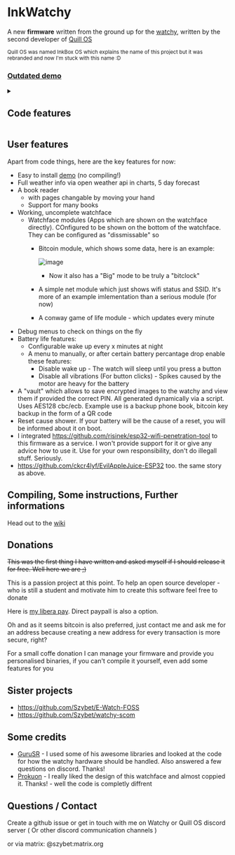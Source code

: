# InkWatchy
A new **firmware** written  from the ground up for the [watchy](https://watchy.sqfmi.com/), written by the second developer of [Quill OS](https://github.com/Quill-OS/quill) 

<sub>Quill OS was named InkBox OS which explains the name of this project but it was rebranded and now I'm stuck with this name :D</sub>

### [Outdated demo](https://www.youtube.com/watch?v=gFOCqalJidQ)

<details> 
<summary><h2>Code features</h2></summary>

It doesn't use the watchy sub-class but it uses the same libraries. With that in mind, those are further diffrences from other firmwares:
<sub>Every small text is a reason why I was mad enough to rewrite everything myself...</sub>
- It's splitted into files and folders <sub>In my opinion a file that has 5k lines is heresy</sub>
- It's function - not object based for the reason above and to make it easier for beginners to use
- It uses free rtos tasks where needed
- All resources like images, fonts, books are converted into variables dynamically via scripts. Editing images, changing font spacing is just one click. <sub>I can't believe I was the first to make this that way</sub>
- The Ui is dynamically written. There are functions to do it eassly. Adding a new menu is just a few lines for example<sub>It's not just a collection of drawBitmap</sub>
- It has a "manager" and design for various apps to run eassly
- Has logs via serial. They can be disabled that they don't get compiled with changing one define - and the code doesn't look bad because it's a macro. Amazing <sub>Yea, this is a feature compared to other ones I have looked at</sub>
- Uses libraries instead of pure calls to NTP or open weather
- Many configurable values via defines in config.h
- Many debugging tools in config.h
- Most UI is rendered only when needed / values it's showing changed. Good for battery life
- <sub> Proper variable naming and camelCase everywhere</sub>
- LittleFS is used instead of NVS. Which means better code, logs in file system. Resources not uploaded on every program change. Awesome
- Various tasks which speed up the debugging / development process (`resources/tools/other/tasks`)

</details>

## User features
Apart from code things, here are the key features for now:
- Easy to install [demo](https://github.com/Szybet/InkWatchy/wiki/Trying-out-the-demo-firmware) (no compiling!)
- Full weather info via open weather api in charts, 5 day forecast
- A book reader
   - with pages changable by moving your hand
   - Support for many books
- Working, uncomplete watchface
   - Watchface modules (Apps which are shown on the watchface directly). COnfigured to be shown on the bottom of the watchface. They can be configured as "dissmissable" so
      - Bitcoin module, which shows some data, here is an example:
        
        ![image](https://github.com/Szybet/InkWatchy/assets/53944559/01a01c95-f797-44e5-aac1-7a8f9458c5a6)
         - Now it also has a "Big" mode to be truly a "bitclock"
      - A simple net module which just shows wifi status and SSID. It's more of an example imlementation than a serious module (for now)
      - A conway game of life module - which updates every minute
- Debug menus to check on things on the fly
- Battery life features:
   - Configurable wake up every x minutes at night
   - A menu to manually, or after certain battery percantage drop enable these features:
      - Disable wake up - The watch will sleep until you press a button
      - Disable all vibrations (For button clicks) - Spikes caused by the motor are heavy for the battery
- A "vault" which allows to save encrypted images to the watchy and view them if provided the correct PIN. All generated dynamically via a script. Uses AES128 cbc/ecb. Example use is a backup phone book, bitcoin key backup in the form of a QR code
- Reset cause shower. If your battery will be the cause of a reset, you will be informed about it on boot.
- I integrated https://github.com/risinek/esp32-wifi-penetration-tool to this firmware as a service. I won't provide support for it or give any advice how to use it. Use for your own responsibility, don't do illegall stuff. Seriously.
- https://github.com/ckcr4lyf/EvilAppleJuice-ESP32 too. the same story as above.

## Compiling, Some instructions, Further informations
Head out to the [wiki](https://github.com/Szybet/InkWatchy/wiki)

## Donations
~~This was the first thing I have written and asked myself if I should release it for free. Well here we are ;)~~

This is a passion project at this point. To help an open source developer - who is still a student and motivate him to create this software feel free to donate

Here is [my libera pay](https://liberapay.com/Szybet/). Direct paypall is also a option. 

Oh and as it seems bitcoin is also preferred, just contact me and ask me for an address because creating a new address for every transaction is more secure, right?

For a small coffe donation I can manage your firmware and provide you personalised binaries, if you can't compile it yourself, even add some features for you

## Sister projects
- https://github.com/Szybet/E-Watch-FOSS
- https://github.com/Szybet/watchy-scom

## Some credits
- [GuruSR](https://github.com/GuruSR/Watchy_GSR) - I used some of his awesome libraries and looked at the code for how the watchy hardware should be handled. Also answered a few questions on discord. Thanks!
- [Prokuon](https://github.com/Prokuon/watchy-starfield/) - I really liked the design of this watchface and almost coppied it. Thanks! - well the code is completly diffrent

## Questions / Contact
Create a github issue or get in touch with me on Watchy or Quill OS discord server ( Or other discord communication channels )

or via matrix: @szybet:matrix.org
